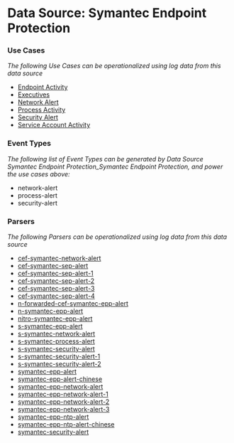 Data Source: Symantec Endpoint Protection
=========================================

### Use Cases

_The following Use Cases can be operationalized using log data from this data source_

* [Endpoint Activity](usecase_endpoint_activity.md)
* [Executives](usecase_executives.md)
* [Network Alert](usecase_network_alert.md)
* [Process Activity](usecase_process_activity.md)
* [Security Alert](usecase_security_alert.md)
* [Service Account Activity](usecase_service_account_activity.md)


### Event Types

_The following list of Event Types can be generated by Data Source Symantec Endpoint Protection_Symantec Endpoint Protection, and power the use cases above:_

- network-alert
- process-alert
- security-alert


### Parsers

_The following Parsers can be operationalized using log data from this data source_

* [cef-symantec-network-alert](parserContent_cef-symantec-network-alert.md)
* [cef-symantec-sep-alert](parserContent_cef-symantec-sep-alert.md)
* [cef-symantec-sep-alert-1](parserContent_cef-symantec-sep-alert-1.md)
* [cef-symantec-sep-alert-2](parserContent_cef-symantec-sep-alert-2.md)
* [cef-symantec-sep-alert-3](parserContent_cef-symantec-sep-alert-3.md)
* [cef-symantec-sep-alert-4](parserContent_cef-symantec-sep-alert-4.md)
* [n-forwarded-cef-symantec-epp-alert](parserContent_n-forwarded-cef-symantec-epp-alert.md)
* [n-symantec-epp-alert](parserContent_n-symantec-epp-alert.md)
* [nitro-symantec-epp-alert](parserContent_nitro-symantec-epp-alert.md)
* [s-symantec-epp-alert](parserContent_s-symantec-epp-alert.md)
* [s-symantec-network-alert](parserContent_s-symantec-network-alert.md)
* [s-symantec-process-alert](parserContent_s-symantec-process-alert.md)
* [s-symantec-security-alert](parserContent_s-symantec-security-alert.md)
* [s-symantec-security-alert-1](parserContent_s-symantec-security-alert-1.md)
* [s-symantec-security-alert-2](parserContent_s-symantec-security-alert-2.md)
* [symantec-epp-alert](parserContent_symantec-epp-alert.md)
* [symantec-epp-alert-chinese](parserContent_symantec-epp-alert-chinese.md)
* [symantec-epp-network-alert](parserContent_symantec-epp-network-alert.md)
* [symantec-epp-network-alert-1](parserContent_symantec-epp-network-alert-1.md)
* [symantec-epp-network-alert-2](parserContent_symantec-epp-network-alert-2.md)
* [symantec-epp-network-alert-3](parserContent_symantec-epp-network-alert-3.md)
* [symantec-epp-ntp-alert](parserContent_symantec-epp-ntp-alert.md)
* [symantec-epp-ntp-alert-chinese](parserContent_symantec-epp-ntp-alert-chinese.md)
* [symantec-security-alert](parserContent_symantec-security-alert.md)
